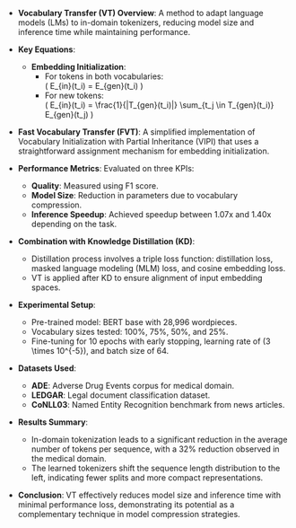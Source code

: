 - **Vocabulary Transfer (VT) Overview**: A method to adapt language models (LMs) to in-domain tokenizers, reducing model size and inference time while maintaining performance.
  
- **Key Equations**:
  - **Embedding Initialization**:
    - For tokens in both vocabularies:  
      \( E_{in}(t_i) = E_{gen}(t_i) \)  
    - For new tokens:  
      \( E_{in}(t_i) = \frac{1}{|T_{gen}(t_i)|} \sum_{t_j \in T_{gen}(t_i)} E_{gen}(t_j) \)

- **Fast Vocabulary Transfer (FVT)**: A simplified implementation of Vocabulary Initialization with Partial Inheritance (VIPI) that uses a straightforward assignment mechanism for embedding initialization.

- **Performance Metrics**: Evaluated on three KPIs:
  - **Quality**: Measured using F1 score.
  - **Model Size**: Reduction in parameters due to vocabulary compression.
  - **Inference Speedup**: Achieved speedup between 1.07x and 1.40x depending on the task.

- **Combination with Knowledge Distillation (KD)**: 
  - Distillation process involves a triple loss function: distillation loss, masked language modeling (MLM) loss, and cosine embedding loss.
  - VT is applied after KD to ensure alignment of input embedding spaces.

- **Experimental Setup**:
  - Pre-trained model: BERT base with 28,996 wordpieces.
  - Vocabulary sizes tested: 100%, 75%, 50%, and 25%.
  - Fine-tuning for 10 epochs with early stopping, learning rate of \(3 \times 10^{-5}\), and batch size of 64.

- **Datasets Used**:
  - **ADE**: Adverse Drug Events corpus for medical domain.
  - **LEDGAR**: Legal document classification dataset.
  - **CoNLL03**: Named Entity Recognition benchmark from news articles.

- **Results Summary**:
  - In-domain tokenization leads to a significant reduction in the average number of tokens per sequence, with a 32% reduction observed in the medical domain.
  - The learned tokenizers shift the sequence length distribution to the left, indicating fewer splits and more compact representations.

- **Conclusion**: VT effectively reduces model size and inference time with minimal performance loss, demonstrating its potential as a complementary technique in model compression strategies.
